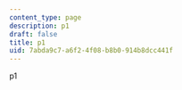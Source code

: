 ```yaml
---
content_type: page
description: p1
draft: false
title: p1
uid: 7abda9c7-a6f2-4f08-b8b0-914b8dcc441f
---
```

p1